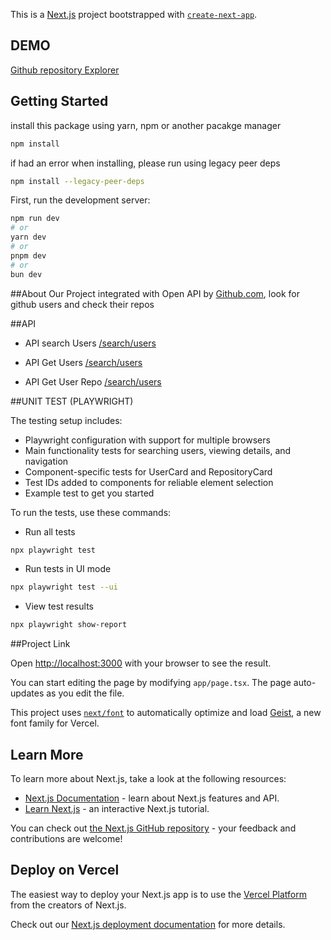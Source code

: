 This is a [Next.js](https://nextjs.org) project bootstrapped with [`create-next-app`](https://nextjs.org/docs/app/api-reference/cli/create-next-app).

## DEMO

[Github repository Explorer](https://galih-github-explorer.vercel.app/)

## Getting Started

install this package using yarn, npm or another pacakge manager

```bash
npm install
```

if had an error when installing, please run using legacy peer deps

```bash
npm install --legacy-peer-deps
```

First, run the development server:

```bash
npm run dev
# or
yarn dev
# or
pnpm dev
# or
bun dev
```

##About
Our Project integrated with Open API by [Github.com](https://docs.github.com/en/rest?apiVersion=2022-11-28), look for github users and check their repos

##API

- API search Users
  [/search/users](https://docs.github.com/en/rest/search/search?apiVersion=2022-11-28#search-users)

- API Get Users
  [/search/users](https://docs.github.com/en/rest/users/users?apiVersion=2022-11-28#get-a-user)

- API Get User Repo
  [/search/users](https://docs.github.com/en/rest/repos/repos?apiVersion=2022-11-28#list-repositories-for-a-user)

##UNIT TEST (PLAYWRIGHT)

The testing setup includes:

- Playwright configuration with support for multiple browsers
- Main functionality tests for searching users, viewing details, and navigation
- Component-specific tests for UserCard and RepositoryCard
- Test IDs added to components for reliable element selection
- Example test to get you started

To run the tests, use these commands:

- Run all tests

```bash
npx playwright test
```

- Run tests in UI mode

```bash
npx playwright test --ui
```

- View test results

```bash
npx playwright show-report
```

##Project Link

Open [http://localhost:3000](http://localhost:3000) with your browser to see the result.

You can start editing the page by modifying `app/page.tsx`. The page auto-updates as you edit the file.

This project uses [`next/font`](https://nextjs.org/docs/app/building-your-application/optimizing/fonts) to automatically optimize and load [Geist](https://vercel.com/font), a new font family for Vercel.

## Learn More

To learn more about Next.js, take a look at the following resources:

- [Next.js Documentation](https://nextjs.org/docs) - learn about Next.js features and API.
- [Learn Next.js](https://nextjs.org/learn) - an interactive Next.js tutorial.

You can check out [the Next.js GitHub repository](https://github.com/vercel/next.js) - your feedback and contributions are welcome!

## Deploy on Vercel

The easiest way to deploy your Next.js app is to use the [Vercel Platform](https://vercel.com/new?utm_medium=default-template&filter=next.js&utm_source=create-next-app&utm_campaign=create-next-app-readme) from the creators of Next.js.

Check out our [Next.js deployment documentation](https://nextjs.org/docs/app/building-your-application/deploying) for more details.
